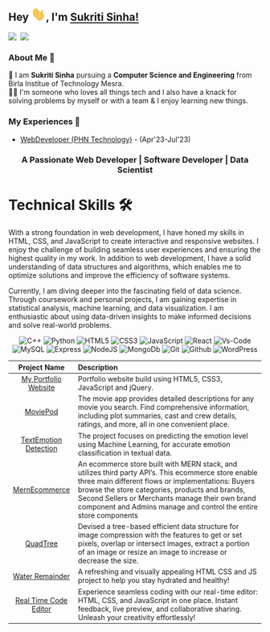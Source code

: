 ## Hey <img src="Hi.gif" width="29px">, I'm [Sukriti Sinha!](https://www.linkedin.com/in/sukritisinha7/) 
<!--
**sinhasukriti/sinhasukriti** is a ✨ _special_ ✨ repository because its `README.md` (this file) appears on your GitHub profile.

Here are some ideas to get you started:

- 🔭 I’m currently working on ...
- 🌱 I’m currently learning ...
- 👯 I’m looking to collaborate on ...
- 🤔 I’m looking for help with ...
- 💬 Ask me about ...
- 📫 How to reach me: ...
- 😄 Pronouns: ...
- ⚡ Fun fact: ...
-->


<a href="https://www.linkedin.com/in/sukritisinha7/">
  <img align="left" width="24px" src="https://cdn.simpleicons.org/linkedin"  />
</a>
<a href="mailto:sukriti.bitd@gmail.com">
  <img align="left" width="26px" src="https://cdn.simpleicons.org/gmail" />
</a>



<br />

### About Me 🚀
🌱 I am <b>Sukriti Sinha</b> pursuing a <b>Computer Science and Engineering</b> from Birla Institue of Technology Mesra. </br>
👨‍💻  I'm someone who loves all things tech and I also have a knack for solving problems by myself or with a team & I enjoy learning new things. </br>

### My Experiences 🙌
- [ WebDeveloper (PHN Technology)](https://phntechnology.com/) - (Apr'23-Jul'23)






<h3 align="center">A Passionate Web Developer | Software Developer | Data Scientist </h3>


   <h1>Technical Skills 🛠</h1>
   
With a strong foundation in web development, I have honed my skills in HTML, CSS, and JavaScript to create interactive and responsive websites. I enjoy the challenge of building seamless user experiences and ensuring the highest quality in my work. 
In addition to web development, I have a solid understanding of data structures and algorithms, which enables me to optimize solutions and improve the efficiency of software systems. 

Currently, I am diving deeper into the fascinating field of data science. Through coursework and personal projects, I am gaining expertise in statistical analysis, machine learning, and data visualization. I am enthusiastic about using data-driven insights to make informed decisions and solve real-world problems.

<p align="center"> 
<img alt="C++" src="https://img.shields.io/badge/c++-%2300599C.svg?&style=for-the-badge&logo=c%2B%2B&ogoColor=white" />
<img alt="Python" src="https://img.shields.io/badge/python-%2314354C.svg?style=for-the-badge&logo=python&logoColor=white"/>
<img alt="HTML5" src="https://img.shields.io/badge/html5-%23E34F26.svg?&style=for-the-badge&logo=html5&logoColor=white" />
<img alt="CSS3" src="https://img.shields.io/badge/css3-%231572B6.svg?&style=for-the-badge&logo=css3&logoColor=white" />
<img alt="JavaScript" src="https://img.shields.io/badge/javascript-%23323330.svg?&style=for-the-badge&logo=javascript&logoColor=%23F7DF1E" />
<img alt="React" src=https://img.shields.io/badge/React-20232A?style=for-the-badge&logo=react&logoColor=61DAFB />
<img alt="Vs-Code" src="https://img.shields.io/badge/Editor-VSCode-blue?style=for-the-badge&logo=visual-studio-code&logoColor=white" />
<img alt="MySQL" src="https://img.shields.io/badge/MySQL-005C84?style=for-the-badge&logo=mysql&logoColor=white" />
<img alt="Express" src=  https://img.shields.io/badge/Express%20js-000000?style=for-the-badge&logo=express&logoColor=white />
<img alt="NodeJS" src= https://img.shields.io/badge/Node%20js-339933?style=for-the-badge&logo=nodedotjs&logoColor=white />
<img alt="MongoDb" src=https://img.shields.io/badge/MongoDB-4EA94B?style=for-the-badge&logo=mongodb&logoColor=white />
<img alt="Git" src="https://img.shields.io/badge/-Git-black?style=for-the-badge&logo=git" />
<img alt="Github" src="https://img.shields.io/badge/-GitHub-181717?style=for-the-badge&logo=github" /> 
<img alt="WordPress" src=  https://img.shields.io/badge/Wordpress-21759B?style=for-the-badge&logo=wordpress&logoColor=white />
</p>




| Project Name      | Description | 
| :---:        |    :----   |  
| [My Portfolio Website](https://sukritisinhaportfolio.netlify.app/)     | Portfolio website build using HTML5, CSS3, JavaScript and jQuery. 
| [MoviePod](https://github.com/sinhasukriti/movie-pod)   | The movie app provides detailed descriptions for any movie you search. Find comprehensive information, including plot summaries, cast and crew details, ratings, and more, all in one convenient place.  |
| [TextEmotion Detection](https://github.com/sinhasukriti/TEXT-EMOTION-)     |The project focuses on predicting the emotion level using Machine Learning, for accurate emotion classification in textual data.|
| [MernEcommerce](https://github.com/sinhasukriti/mern-ecommerce)     |An ecommerce store built with MERN stack, and utilizes third party API’s. This ecommerce store enable three main different flows or implementations: Buyers browse the store categories, products and brands, Second Sellers or Merchants manage their own brand component and Admins manage and control the entire store components
| [QuadTree](https://github.com/sinhasukriti/Quad-Tree)     | Devised a tree-based efficient data structure for image compression with the features to get or set pixels, overlap or intersect images, extract a portion of an image or resize an image to increase or decrease the size.
| [Water Remainder](https://github.com/sinhasukriti/water-reminder)     | A refreshing and visually appealing HTML CSS and JS project to help you stay hydrated and healthy!
| [Real Time Code Editor](https://github.com/sinhasukriti/Real_time_code_editor)     | Experience seamless coding with our real-time editor: HTML, CSS, and JavaScript in one place. Instant feedback, live preview, and collaborative sharing. Unleash your creativity effortlessly!
  



</div>

